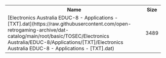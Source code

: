 <table>
<tr><th>Name</th><th>Size</th></tr>
<tr><td>
[Electronics Australia EDUC-8 - Applications - [TXT].dat](https://raw.githubusercontent.com/open-retrogaming-archive/dat-catalog/main/root/basic/TOSEC/Electronics Australia/EDUC-8/Applications/[TXT]/Electronics Australia EDUC-8 - Applications - [TXT].dat)
</td><td>3489</td></tr>
</table>
